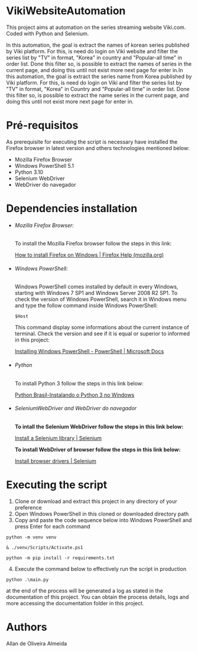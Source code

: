 # VikiWebsiteAutomation

This project aims at automation on the series streaming website Viki.com. Coded with Python and Selenium.

In this automation, the goal is extract the names of korean series published by Viki platform. For this, is need do login on Viki website and filter the series list by "TV" in format, "Korea" in country and "Popular-all time" in order list. Done this filter so, is possible to extract the names of series in the current page, and doing this until not exist more next page for enter in.In this automation, the goal is extract the series name from Korea published by Viki platform. For this, is need do login on Viki and filter the series list by "TV" in format, "Korea" in Country and "Popular-all time" in order list. Done this filter so, is possible to extract the name series in the current page, and doing this until not exist more next page for enter in.

# Pré-requisitos

As prerequisite for executing the script is necessary have installed the Firefox browser in latest version and others technologies mentioned below:

* Mozilla Firefox Browser
* Windows PowerShell 5.1
* Python 3.10
* Selenium WebDriver
* WebDriver do navegador

# Dependencies installation

* ###### Mozilla Firefox Browser:

  To install the Mozilla Firefox browser follow the steps in this link:

  [How to install Firefox on Windows | Firefox Help (mozilla.org)](https://support.mozilla.org/en-US/kb/how-install-firefox-windows)
* ###### Windows PowerShell:

  Windows PowerShell comes installed by default in every Windows, starting with Windows 7 SP1 and Windows Server 2008 R2 SP1.
  To check the version of Windows PowerShell, search it in Windows menu and type the follow command inside Windows PowerShell:

  ``$Host``

  This command display some informations about the current instance of terminal. Check the version and see if it is equal or superior to informed in this project:

  [Installing Windows PowerShell - PowerShell | Microsoft Docs
  ](https://docs.microsoft.com/en-us/powershell/scripting/windows-powershell/install/installing-windows-powershell?view=powershell-5.1)
* ###### Python

  To install Python 3 follow the steps in this link below:

  [Python Brasil-Instalando o Python 3 no Windows
  ](https://python.org.br/instalacao-windows/#:~:text=O%20processo%20de%20instala%C3%A7%C3%A3o%20%C3%A9%20bem%20simples.%201.,--version.%20Este%20comando%20retornar%C3%A1%20a%20vers%C3%A3o%20do%20)
* ###### SeleniumWebDriver and WebDriver do navegador

  **To intall the Selenium WebDriver follow the steps in this link below:**

  [Install a Selenium library | Selenium](https://www.selenium.dev/documentation/webdriver/getting_started/install_library/)

  **To install WebDriver of browser follow the steps in this link below:**

  [Install browser drivers | Selenium](https://www.selenium.dev/documentation/webdriver/getting_started/install_drivers/)

# Executing the script

1. Clone or download and extract this project in any directory of your preference
2. Open Windows PowerShell in this cloned or downloaded directory path
3. Copy and paste the code sequence below into Windows PowerShell and press Enter for each command

``python -m venv venv``

``& ./venv/Scripts/Activate.ps1``

``python -m pip install -r requirements.txt``

4. Execute the command below to effectively run the script in production

``python .\main.py``

at the end of the process will be generated a log as stated in the documentation of this project. You can obtain the process details, logs and more accessing the documentation folder in this project.

# Authors

Allan de Oliveira Almeida
